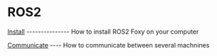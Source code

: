 # ROS2

[Install](https://github.com/kingTM83/ROS2/blob/main/INSTALL.md) 
   --------------- How to install ROS2 Foxy on your computer
 
 [Communicate](https://github.com/kingTM83/ROS2/blob/main/COMMUNICATE.md)
 ---- How to communicate between several machnines
